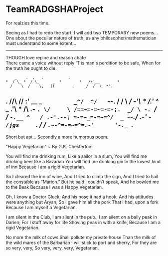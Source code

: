# TeamRADGSHAProject
For realzies this time.

Seeing as I had to redo the start, I will add two TEMPORARY new poems...
One about the peculiar nature of truth, as any philosopher/mathematician 
must understand to some extent...

-----------------------------------
THOUGH love repine and reason chafe  
There came a voice without reply 
'T is man's perdition to be safe, 
When for the truth he ought to die.

        _    .  ,   .           .
    *  / \_ *  / \_      _  *        *   /\'__        *
      /    \  /    \,   ((        .    _/  /  \  *'.
 .   /\/\  /\/ :' __ \_  `          _^/  ^/    `--.
    /    \/  \  _/  \-'\      *    /.' ^_   \_   .'\  *
  /\  .-   `. \/     \ /==~=-=~=-=-;.  _/ \ -. `_/   \
 /  `-.__ ^   / .-'.--\ =-=~_=-=~=^/  _ `--./ .-'  `-
/jgs     `.  / /       `.~-^=-=~=^=.-'      '-._ `._
-------------------------------------------------------

Short but apt...
Secondly a more humorous poem.


"Happy Vegetarian" ~ By G.K. Chesterton:

You will find me drinking rum,
Like a sailor in a slum,
You will find me drinking beer like a Bavarian
You will find me drinking gin
In the lowest kind of inn
Because I am a rigid Vegetarian.

So I cleared the inn of wine,
And I tried to climb the sign,
And I tried to hail the constable as “Marion.”
But he said I couldn’t speak,
And he bowled me to the Beak
Because I was a Happy Vegetarian.

Oh, I know a Doctor Gluck,
And his nose it had a hook,
And his attitudes were anything but Aryan;
So I gave him all the pork
That I had, upon a fork
Because I am myself a Vegetarian.

I am silent in the Club,
I am silent in the pub.,
I am silent on a bally peak in Darien;
For I stuff away for life
Shoving peas in with a knife,
Because I am a rigid Vegetarian.

No more the milk of cows
Shall pollute my private house
Than the milk of the wild mares of the Barbarian
I will stick to port and sherry,
For they are so very, very,
So very, very, very, Vegetarian.



